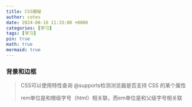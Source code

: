 ```yaml
---
title: CSS揭秘
author: cotes
date: 2024-08-16 11:33:00 +0800
categories: [学习]
tags: [学习]
pin: true
math: true
mermaid: true
---
```




### 背景和边框

> CSS可以使用特性查询 @supports检测浏览器是否支持 CSS 的某个属性
>
> rem单位是和根级字号（html）相关联，而em单位是和父级字号相关联